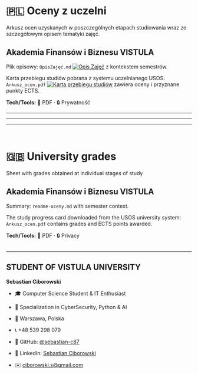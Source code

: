 ﻿# 🇵🇱 Oceny z uczelni
Arkusz ocen uzyskanych w poszczególnych etapach studiowania wraz ze szczegółowym opisem tematyki zajęć. <br>
## **Akademia Finansów i Biznesu VISTULA** <br> 
Plik opisowy: `OpisZajęć.md` [![Opis Zajęć](https://img.shields.io/badge/OPIS_ZAJĘĆ-Markdown-blue?style=flat&logo=markdown&logoColor=white)](/achievements/uczelnia/OpisZajęć.md) z kontekstem semestrów.

Karta przebiegu studiów pobrana z systemu uczelnianego USOS: `Arkusz_ocen.pdf` [![Karta przebiegu studiów](https://img.shields.io/badge/Karta_Przebiegu_Studiów-PDF-orange?style=flat&logo=readme&logoColor=white)](/achievements/uczelnia/Arkusz_Ocen.pdf) zawiera oceny i przyznane punkty ECTS.

**Tech/Tools:** 🧾 PDF · 🔒 Prywatność

---
---
---
<br> 

# 🇬🇧 University grades
Sheet with grades obtained at individual stages of study <br>
## **Akademia Finansów i Biznesu VISTULA**    
Summary: `readme-oceny.md` with semester context.

The study progress card downloaded from the USOS university system: `Arkusz_ocen.pdf` contains grades and ECTS points awarded.

**Tech/Tools:** 🧾 PDF · 🔒 Privacy
##
---
## STUDENT OF VISTULA UNIVERSITY


**Sebastian Ciborowski**
- 🎓 Computer Science Student & IT Enthusiast
- 💼 Specialization in CyberSecurity, Python & AI
- 🏢 Warszawa, Polska
- 📞 +48 539 298 079
- 🔗 GitHub: [@sebastian-c87](https://github.com/sebastian-c87)
- 💼 LinkedIn: [Sebastian Ciborowski](https://www.linkedin.com/in/sebastian-ciborowski-8442a6302/)


- ✉️ ciborowski.s@gmail.com
